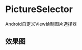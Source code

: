 # PictureSelector
Android自定义View绘制图片选择器

## 效果图
[效果图]:https://github.com/DQDQ2016/PictureSelector/blob/master/img/1658126986377.jpg?raw=true
